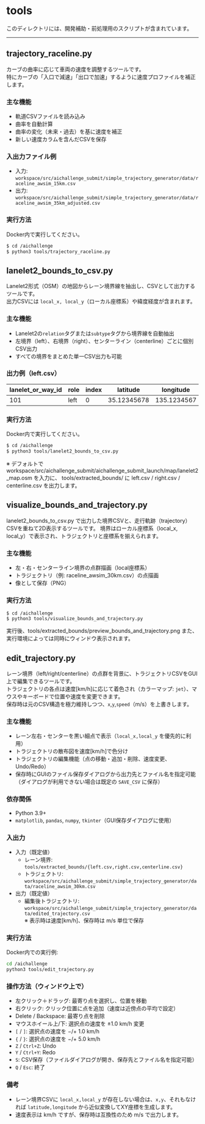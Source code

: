 # tools

このディレクトリには、開発補助・前処理用のスクリプトが含まれています。

---
## trajectory_raceline.py

カーブの曲率に応じて車両の速度を調整するツールです。  
特にカーブの「入口で減速」「出口で加速」するように速度プロファイルを補正します。

### 主な機能

- 軌道CSVファイルを読み込み
- 曲率を自動計算
- 曲率の変化（未来・過去）を基に速度を補正
- 新しい速度カラムを含んだCSVを保存

### 入出力ファイル例

- 入力: `workspace/src/aichallenge_submit/simple_trajectory_generator/data/raceline_awsim_15km.csv`
- 出力: `workspace/src/aichallenge_submit/simple_trajectory_generator/data/raceline_awsim_35km_adjusted.csv`

### 実行方法

Docker内で実行してください。
```bash
$ cd /aichallenge
$ python3 tools/trajectory_raceline.py 
```

## lanelet2_bounds_to_csv.py

Lanelet2形式（OSM）の地図からレーン境界線を抽出し、CSVとして出力するツールです。  
出力CSVには `local_x, local_y`（ローカル座標系）や緯度経度が含まれます。

### 主な機能
- Lanelet2の`relation`タグまたは`subtype`タグから境界線を自動抽出
- 左境界（left）、右境界（right）、センターライン（centerline）ごとに個別CSV出力
- すべての境界をまとめた単一CSV出力も可能

### 出力例（left.csv）
| lanelet_or_way_id | role  | index | latitude    | longitude   | local_x   | local_y   |
|-------------------|-------|-------|-------------|-------------|-----------|-----------|
| 101               | left  | 0     | 35.12345678 | 135.1234567 | 89630.123 | 43130.456 |

### 実行方法
Docker内で実行してください。
```bash
$ cd /aichallenge
$ python3 tools/lanelet2_bounds_to_csv.py
```
※ デフォルトで workspace/src/aichallenge_submit/aichallenge_submit_launch/map/lanelet2_map.osm を入力に、
tools/extracted_bounds/ に left.csv / right.csv / centerline.csv を出力します。

## visualize_bounds_and_trajectory.py

lanelet2_bounds_to_csv.py で出力した境界CSVと、走行軌跡（trajectory）CSVを重ねて2D表示するツールです。
境界はローカル座標系（local_x, local_y）で表示され、トラジェクトリと座標系を揃えられます。

### 主な機能

- 左・右・センターライン境界の点群描画（local座標系）
- トラジェクトリ（例: raceline_awsim_30km.csv）の点描画
- 像として保存（PNG）

### 実行方法
```
$ cd /aichallenge
$ python3 tools/visualize_bounds_and_trajectory.py
```
実行後、tools/extracted_bounds/preview_bounds_and_trajectory.png 
また、実行環境によっては同時にウィンドウ表示されます。
## edit_trajectory.py

レーン境界（left/right/centerline）の点群を背景に、トラジェクトリCSVをGUI上で編集できるツールです。  
トラジェクトリの各点は速度[km/h]に応じて着色され（カラーマップ: `jet`）、マウスやキーボードで位置や速度を変更できます。  
保存時は元のCSV構造を極力維持しつつ、`x`,`y`,`speed`（m/s）を上書きします。

### 主な機能
- レーン左右・センターを黒い細点で表示（`local_x,local_y` を優先的に利用）
- トラジェクトリの散布図を速度[km/h]で色分け
- トラジェクトリの編集機能（点の移動・追加・削除、速度変更、Undo/Redo）
- 保存時にGUIのファイル保存ダイアログから出力先とファイル名を指定可能  
  （ダイアログが利用できない場合は既定の `SAVE_CSV` に保存）

### 依存関係
- Python 3.9+
- `matplotlib`, `pandas`, `numpy`, `tkinter`（GUI保存ダイアログに使用）

### 入出力
- 入力（既定値）
  - レーン境界: `tools/extracted_bounds/{left.csv,right.csv,centerline.csv}`
  - トラジェクトリ: `workspace/src/aichallenge_submit/simple_trajectory_generator/data/raceline_awsim_30km.csv`
- 出力（既定値）
  - 編集後トラジェクトリ: `workspace/src/aichallenge_submit/simple_trajectory_generator/data/edited_trajectory.csv`  
    ※ 表示時は速度[km/h]、保存時は m/s 単位で保存

### 実行方法
Docker内での実行例:
```bash
cd /aichallenge
python3 tools/edit_trajectory.py
```

### 操作方法（ウィンドウ上で）
- 左クリック＋ドラッグ: 最寄り点を選択し、位置を移動
- 右クリック: クリック位置に点を追加（速度は近傍点の平均で設定）
- Delete / Backspace: 最寄り点を削除
- マウスホイール上/下: 選択点の速度を ±1.0 km/h 変更
- `[` / `]`: 選択点の速度を −/+ 1.0 km/h
- `{` / `}`: 選択点の速度を −/+ 5.0 km/h
- `Z` / `Ctrl+Z`: Undo
- `Y` / `Ctrl+Y`: Redo
- `S`: CSV保存（ファイルダイアログが開き、保存先とファイル名を指定可能）
- `Q` / `Esc`: 終了

### 備考
- レーン境界CSVに `local_x,local_y` が存在しない場合は、`x,y`、それもなければ `latitude,longitude` から近似変換してXY座標を生成します。
- 速度表示は km/h ですが、保存時は互換性のため m/s で出力します。
